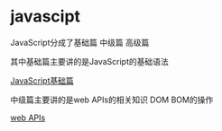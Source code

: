 # javascipt
JavaScript分成了基础篇 中级篇 高级篇

其中基础篇主要讲的是JavaScript的基础语法

[JavaScript基础篇](/前端/javascript/JavaScriptlearn.md)

中级篇主要讲的是web APIs的相关知识 DOM BOM的操作

[web APIs](/前端/javascript/WebAPIs.md)
